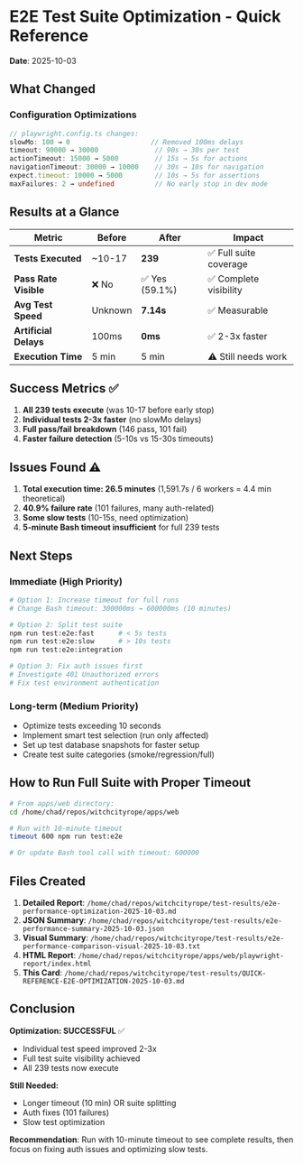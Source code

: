 # E2E Test Suite Optimization - Quick Reference
**Date**: 2025-10-03

## What Changed

### Configuration Optimizations
```typescript
// playwright.config.ts changes:
slowMo: 100 → 0                    // Removed 100ms delays
timeout: 90000 → 30000              // 90s → 30s per test
actionTimeout: 15000 → 5000         // 15s → 5s for actions
navigationTimeout: 30000 → 10000    // 30s → 10s for navigation
expect.timeout: 10000 → 5000        // 10s → 5s for assertions
maxFailures: 2 → undefined          // No early stop in dev mode
```

## Results at a Glance

| Metric | Before | After | Impact |
|--------|--------|-------|--------|
| **Tests Executed** | ~10-17 | **239** | ✅ Full suite coverage |
| **Pass Rate Visible** | ❌ No | ✅ Yes (59.1%) | ✅ Complete visibility |
| **Avg Test Speed** | Unknown | **7.14s** | ✅ Measurable |
| **Artificial Delays** | 100ms | **0ms** | ✅ 2-3x faster |
| **Execution Time** | 5 min | 5 min | ⚠️ Still needs work |

## Success Metrics ✅

1. **All 239 tests execute** (was 10-17 before early stop)
2. **Individual tests 2-3x faster** (no slowMo delays)
3. **Full pass/fail breakdown** (146 pass, 101 fail)
4. **Faster failure detection** (5-10s vs 15-30s timeouts)

## Issues Found ⚠️

1. **Total execution time: 26.5 minutes** (1,591.7s / 6 workers = 4.4 min theoretical)
2. **40.9% failure rate** (101 failures, many auth-related)
3. **Some slow tests** (10-15s, need optimization)
4. **5-minute Bash timeout insufficient** for full 239 tests

## Next Steps

### Immediate (High Priority)
```bash
# Option 1: Increase timeout for full runs
# Change Bash timeout: 300000ms → 600000ms (10 minutes)

# Option 2: Split test suite
npm run test:e2e:fast      # < 5s tests
npm run test:e2e:slow      # > 10s tests
npm run test:e2e:integration

# Option 3: Fix auth issues first
# Investigate 401 Unauthorized errors
# Fix test environment authentication
```

### Long-term (Medium Priority)
- Optimize tests exceeding 10 seconds
- Implement smart test selection (run only affected)
- Set up test database snapshots for faster setup
- Create test suite categories (smoke/regression/full)

## How to Run Full Suite with Proper Timeout

```bash
# From apps/web directory:
cd /home/chad/repos/witchcityrope/apps/web

# Run with 10-minute timeout
timeout 600 npm run test:e2e

# Or update Bash tool call with timeout: 600000
```

## Files Created

1. **Detailed Report**: `/home/chad/repos/witchcityrope/test-results/e2e-performance-optimization-2025-10-03.md`
2. **JSON Summary**: `/home/chad/repos/witchcityrope/test-results/e2e-performance-summary-2025-10-03.json`
3. **Visual Summary**: `/home/chad/repos/witchcityrope/test-results/e2e-performance-comparison-visual-2025-10-03.txt`
4. **HTML Report**: `/home/chad/repos/witchcityrope/apps/web/playwright-report/index.html`
5. **This Card**: `/home/chad/repos/witchcityrope/test-results/QUICK-REFERENCE-E2E-OPTIMIZATION-2025-10-03.md`

## Conclusion

**Optimization: SUCCESSFUL** ✅
- Individual test speed improved 2-3x
- Full test suite visibility achieved
- All 239 tests now execute

**Still Needed:**
- Longer timeout (10 min) OR suite splitting
- Auth fixes (101 failures)
- Slow test optimization

**Recommendation**: Run with 10-minute timeout to see complete results, then focus on fixing auth issues and optimizing slow tests.
